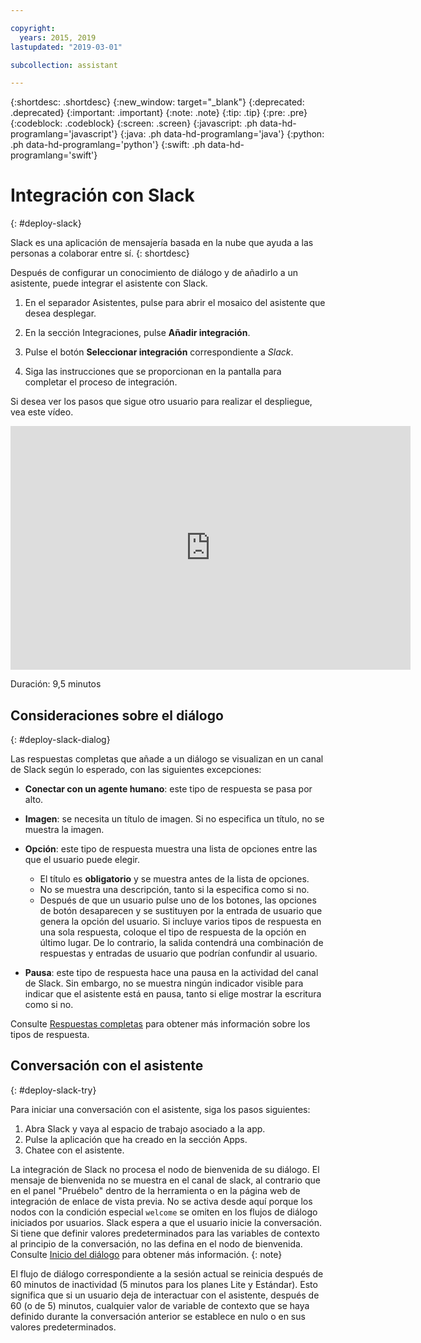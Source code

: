 ```yaml
---

copyright:
  years: 2015, 2019
lastupdated: "2019-03-01"

subcollection: assistant

---
```


{:shortdesc: .shortdesc}
{:new_window: target="_blank"}
{:deprecated: .deprecated}
{:important: .important}
{:note: .note}
{:tip: .tip}
{:pre: .pre}
{:codeblock: .codeblock}
{:screen: .screen}
{:javascript: .ph data-hd-programlang='javascript'}
{:java: .ph data-hd-programlang='java'}
{:python: .ph data-hd-programlang='python'}
{:swift: .ph data-hd-programlang='swift'}

# Integración con Slack
{: #deploy-slack}

Slack es una aplicación de mensajería basada en la nube que ayuda a las personas a colaborar entre sí.
{: shortdesc}

Después de configurar un conocimiento de diálogo y de añadirlo a un asistente, puede integrar el asistente con Slack.

1.  En el separador Asistentes, pulse para abrir el mosaico del asistente que desea desplegar.

1.  En la sección Integraciones, pulse **Añadir integración**.

1.  Pulse el botón **Seleccionar integración** correspondiente a *Slack*.

1.  Siga las instrucciones que se proporcionan en la pantalla para completar el proceso de integración.

Si desea ver los pasos que sigue otro usuario para realizar el despliegue, vea este vídeo.

<iframe class="embed-responsive-item" id="youtubeplayer" title="Proceso paso a paso del despliegue de Slack" type="text/html" width="640" height="390" src="https://www.youtube.com/embed/RBGBPJ8h4HQ?rel=0" frameborder="0" webkitallowfullscreen mozallowfullscreen allowfullscreen> </iframe>

Duración: 9,5 minutos

## Consideraciones sobre el diálogo
{: #deploy-slack-dialog}

Las respuestas completas que añade a un diálogo se visualizan en un canal de Slack según lo esperado, con las siguientes excepciones:

- **Conectar con un agente humano**: este tipo de respuesta se pasa por alto.

- **Imagen**: se necesita un título de imagen. Si no especifica un título, no se muestra la imagen.

- **Opción**: este tipo de respuesta muestra una lista de opciones entre las que el usuario puede elegir.

  - El título es **obligatorio** y se muestra antes de la lista de opciones.
  - No se muestra una descripción, tanto si la especifica como si no.
  - Después de que un usuario pulse uno de los botones, las opciones de botón desaparecen y se sustituyen por la entrada de usuario que genera la opción del usuario. Si incluye varios tipos de respuesta en una sola respuesta, coloque el tipo de respuesta de la opción en último lugar. De lo contrario, la salida contendrá una combinación de respuestas y entradas de usuario que podrían confundir al usuario.

- **Pausa**: este tipo de respuesta hace una pausa en la actividad del canal de Slack. Sin embargo, no se muestra ningún indicador visible para indicar que el asistente está en pausa, tanto si elige mostrar la escritura como si no.

Consulte [Respuestas completas](/docs/services/assistant?topic=assistant-dialog-overview#dialog-overview-multimedia) para obtener más información sobre los tipos de respuesta.

## Conversación con el asistente
{: #deploy-slack-try}

Para iniciar una conversación con el asistente, siga los pasos siguientes:

1.  Abra Slack y vaya al espacio de trabajo asociado a la app.
1.  Pulse la aplicación que ha creado en la sección Apps.
1.  Chatee con el asistente.

La integración de Slack no procesa el nodo de bienvenida de su diálogo. El mensaje de bienvenida no se muestra en el canal de slack, al contrario que en el panel "Pruébelo" dentro de la herramienta o en la página web de integración de enlace de vista previa. No se activa desde aquí porque los nodos con la condición especial `welcome` se omiten en los flujos de diálogo iniciados por usuarios. Slack espera a que el usuario inicie la conversación. Si tiene que definir valores predeterminados para las variables de contexto al principio de la conversación, no las defina en el nodo de bienvenida. Consulte [Inicio del diálogo](/docs/services/assistant?topic=assistant-dialog-start) para obtener más información.
{: note}

El flujo de diálogo correspondiente a la sesión actual se reinicia después de 60 minutos de inactividad (5 minutos para los planes Lite y Estándar). Esto significa que si un usuario deja de interactuar con el asistente, después de 60 (o de 5) minutos, cualquier valor de variable de contexto que se haya definido durante la conversación anterior se establece en nulo o en sus valores predeterminados.
